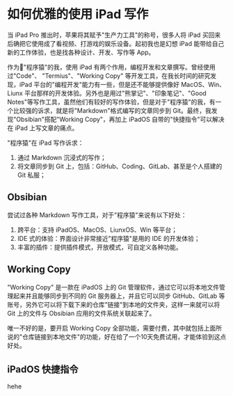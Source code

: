# 如何优雅的使用 iPad 写作

当 iPad Pro 推出时，苹果将其赋予"生产力工具"的称号，很多人将 iPad 买回来后确把它使用成了看视频、打游戏的娱乐设备。起初我也是幻想 iPad 能带给自己新的工作体验，也是找各种设计、开发、写作等 App。

作为🦍"程序猿"的我，使用 iPad 有两个作用，编程开发和文章撰写。曾经使用过"Code"、 "Termius"、"Working Copy" 等开发工具，在我长时间的研究发现，iPad 平台的"编程开发"能力有一些，但是还不能够提供像好 MacOS、Win、Liunx 平台那样的开发体验。另外也是用过"熊掌记"、"印象笔记"、"Good Notes"等写作工具，虽然他们有较好的写作体验，但是对于"程序猿"的我，有一个比较强的诉求，就是将"Markdown"格式编写的文章同步到 Git。最终，我发现"Obsibian"搭配"Working Copy"，再加上 iPadOS 自带的"快捷指令"可以解决在 iPad 上写文章的痛点。

"程序猿"在 iPad 写作诉求：
1. 通过 Markdown 沉浸式的写作；
2. 将文章同步到 Git 上，包括：GitHub、Coding、GitLab、甚至是个人搭建的 Git 私服；

## Obsibian
尝试过各种 Markdown 写作工具，对于"程序猿"来说有以下好处：
1. 跨平台：支持 iPadOS、MacOS、LiunxOS、Win 等平台；
2. IDE 式的体验：界面设计非常接近"程序猿"是用的 IDE 的开发体验；
3. 丰富的插件：提供插件模式，开放模式，可自定义各种功能。

## Working Copy
"Working Copy" 是一款在 iPadOS 上的 Git 管理软件，通过它可以将本地文件管理起来并且能够同步到不同的 Git 服务器上，并且它可以同步 GitHub、GitLab 等账号，另外它可以将下载下来的仓库"链接"到本地的文件夹，这样一来就可以将 Git 上的文件与 Obsibian 应用的文件系统关联起来了。

唯一不好的是，要开启 Working Copy 全部功能，需要付费，其中就包括上面所说的"仓库链接到本地文件"的功能，好在给了一个10天免费试用，才能体验到这点好处。

## iPadOS 快捷指令

hehe

